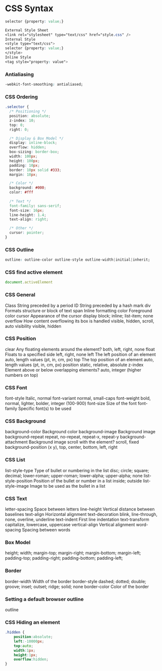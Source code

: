 # CSS Syntax

```css
selector {property: value;}

External Style Sheet
<link rel="stylesheet" type="text/css" href="style.css" />
Internal Style
<style type="text/css">
selector {property: value;}
</style>
Inline Style
<tag style="property: value">
```

### Antialiasing

```css
-webkit-font-smoothing: antialiased;
```

### CSS Ordering

```css
.selector {
  /* Positioning */
  position: absolute;
  z-index: 10;
  top: 0;
  right: 0;

  /* Display & Box Model */
  display: inline-block;
  overflow: hidden;
  box-sizing: border-box;
  width: 100px;
  height: 100px;
  padding: 10px;
  border: 10px solid #333;
  margin: 10px;

  /* Color */
  background: #000;
  color: #fff
  
  /* Text */
  font-family: sans-serif;
  font-size: 16px;
  line-height: 1.4;
  text-align: right;

  /* Other */
  cursor: pointer;
}
```

### CSS Outline

```css
outline: outline-color outline-style outline-width|initial|inherit;
```

### CSS find active element

```javascript
document.activeElement
```

### CSS General

Class				String preceded by a period
ID					String preceded by a hash mark
div					Formats structure or block of text
span				Inline formatting
color				Foreground color
cursor				Appearance of the cursor
display				block; inline; list-item; none
overflow			How content overflowing its box is handled
					visible, hidden, scroll, auto
visibility			visible, hidden

### CSS Position

clear			Any floating elements around the element?
				both, left, right, none
float			Floats to a specified side
				left, right, none
left			The left position of an element
				auto, length values (pt, in, cm, px)
top				The top position of an element
				auto, length values (pt, in, cm, px)
position		static, relative, absolute
z-index			Element above or below overlapping elements?
				auto, integer (higher numbers on top)

### CSS Font

font-style			Italic, normal
font-variant		normal, small-caps
font-weight			bold, normal, lighter, bolder, integer (100-900)
font-size			Size of the font
font-family			Specific font(s) to be used

### CSS Background

background-color		Background color
background-image		Background image
background-repeat		repeat, no-repeat, repeat-x, repeat-y
background-attachment	Background image scroll with the element?
						scroll, fixed
background-position		(x y), top, center, bottom, left, right

### CSS List

list-style-type			Type of bullet or numbering in the list
						disc; circle; square; decimal; lower-roman; upper-roman; lower-alpha; upper-alpha; none
list-style-position		Position of the bullet or number in a list
						inside; outside
list-style-image		Image to be used as the bullet in a list

### CSS Text

letter-spacing		Space between letters
line-height			Vertical distance between baselines
text-align			Horizontal alignment
text-decoration		blink, line-through, none, overline, underline
text-indent			First line indentation
text-transform		capitalize, lowercase, uppercase
vertical-align		Vertical alignment
word-spacing		Spacing between words

### Box Model

height;
width;
margin-top;
margin-right;
margin-bottom;
margin-left;
padding-top;
padding-right;
padding-bottom;
padding-left;

### Border

border-width	Width of the border
border-style	dashed; dotted; double; groove; inset; outset; ridge; solid; none
border-color	Color of the border

### Setting a default browser outline

outline

### CSS Hiding an element

```css
.hidden {
	position:absolute;
	left:-10000px;
	top:auto;
	width:1px;
	height:1px;
	overflow:hidden;
}
```
